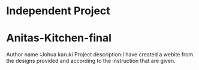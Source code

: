 # Independent Project
# Anitas-Kitchen-final
Author name :Johua karuki
Project description:I have created a webite from the designs provided and according to the instruction that are given. 
  
  
